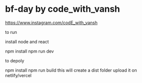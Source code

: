 # bf-day by code_with_vansh


https://www.instagram.com/codE_with_vansh

to run

install node and react

npm install
npm run dev


to depoly

npm install 
npm run build
this will create a dist folder
upload it on netlify/vercel

